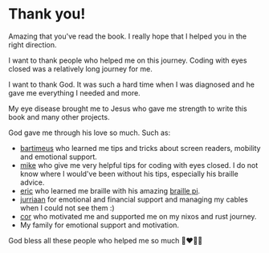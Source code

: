 # Thank you!

Amazing that you've read the book. I really hope that I helped you in the right direction.

I want to thank people who helped me on this journey. 
Coding with eyes closed was a relatively long journey for me.

I want to thank God.
It was such a hard time when I was diagnosed and he gave me everything I needed and more.

My eye disease brought me to Jesus who gave me strength to write this book and many other projects.

God gave me through his love so much. Such as:

- [bartimeus](https://bartimeus.nl) who learned me tips and tricks about screen readers, mobility and emotional support.
- [mike](https://retro-kingdom.nl/over-ons) who give me very helpful tips for coding with eyes closed. I do not know where I would've been without his tips, especially his braille advice.
- [eric](https://github.com/edequartel) who learned me braille with his amazing [braille pi](https://github.com/edequartel/BraillePiServer).
- [jurriaan](https://github.com/qlp) for emotional and financial support and managing my cables when I could not see them :)
- [cor](https://github.com/cor) who motivated me and supported me on my nixos and rust journey.
- My family for emotional support and motivation.

God bless all these people who helped me so much 🙏❤️👨‍🦯

